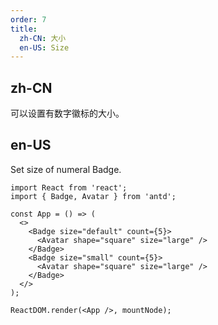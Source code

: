 ```yaml
---
order: 7
title:
  zh-CN: 大小
  en-US: Size
---
```


## zh-CN

可以设置有数字徽标的大小。

## en-US

Set size of numeral Badge.

```tsx
import React from 'react';
import { Badge, Avatar } from 'antd';

const App = () => (
  <>
    <Badge size="default" count={5}>
      <Avatar shape="square" size="large" />
    </Badge>
    <Badge size="small" count={5}>
      <Avatar shape="square" size="large" />
    </Badge>
  </>
);

ReactDOM.render(<App />, mountNode);
```
